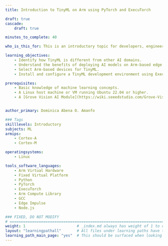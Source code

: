 ```yaml
---
title: Introduction to TinyML on Arm using PyTorch and ExecuTorch

draft: true
cascade:
    draft: true

minutes_to_complete: 40

who_is_this_for: This is an introductory topic for developers, engineers, and data scientists who are new to TinyML and interested in exploring its potential for edge AI. You will learn how to get started using PyTorch and ExecuTorch for TinyML.

learning_objectives:
    - Identify how TinyML is different from other AI domains.
    - Understand the benefits of deploying AI models on Arm-based edge devices.
    - Select Arm-based devices for TinyML.
    - Install and configure a TinyML development environment using ExecuTorch and the Corstone-320 FVP.

prerequisites:
    - Basic knowledge of machine learning concepts.
    - A Linux host machine or VM running Ubuntu 22.04 or higher.
    - A [Grove Vision AI Module](https://wiki.seeedstudio.com/Grove-Vision-AI-Module/) **or** an Arm license to run the Corstone-300 Fixed Virtual Platform (FVP).


author_primary: Dominica Abena O. Amanfo

### Tags
skilllevels: Introductory
subjects: ML
armips:
    - Cortex-A
    - Cortex-M

operatingsystems:
    - Linux

tools_software_languages:
    - Arm Virtual Hardware
    - Fixed Virtual Platform
    - Python
    - PyTorch
    - ExecuTorch
    - Arm Compute Library
    - GCC
    - Edge Impulse
    - Node.js

### FIXED, DO NOT MODIFY
# ================================================================================
weight: 1                       # _index.md always has weight of 1 to order correctly
layout: "learningpathall"       # All files under learning paths have this same wrapper
learning_path_main_page: "yes"  # This should be surfaced when looking for related content. Only set for _index.md of learning path content.
---
```

